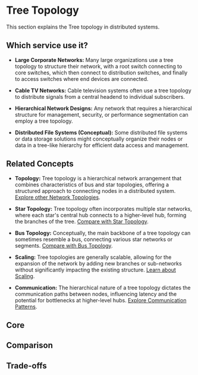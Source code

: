 # Tree Topology

This section explains the Tree topology in distributed systems.

## Which service use it?



-   **Large Corporate Networks:** Many large organizations use a tree topology to structure their network, with a root switch connecting to core switches, which then connect to distribution switches, and finally to access switches where end devices are connected.

-   **Cable TV Networks:** Cable television systems often use a tree topology to distribute signals from a central headend to individual subscribers.

-   **Hierarchical Network Designs:** Any network that requires a hierarchical structure for management, security, or performance segmentation can employ a tree topology.

-   **Distributed File Systems (Conceptual):** Some distributed file systems or data storage solutions might conceptually organize their nodes or data in a tree-like hierarchy for efficient data access and management.

## Related Concepts

-   **Topology:** Tree topology is a hierarchical network arrangement that combines characteristics of bus and star topologies, offering a structured approach to connecting nodes in a distributed system. [Explore other Network Topologies](../README.md).

-   **Star Topology:** Tree topology often incorporates multiple star networks, where each star's central hub connects to a higher-level hub, forming the branches of the tree. [Compare with Star Topology](../star/README.md).

-   **Bus Topology:** Conceptually, the main backbone of a tree topology can sometimes resemble a bus, connecting various star networks or segments. [Compare with Bus Topology](../bus/README.md).

-   **Scaling:** Tree topologies are generally scalable, allowing for the expansion of the network by adding new branches or sub-networks without significantly impacting the existing structure. [Learn about Scaling](../../scaling/README.md).

-   **Communication:** The hierarchical nature of a tree topology dictates the communication paths between nodes, influencing latency and the potential for bottlenecks at higher-level hubs. [Explore Communication Patterns](../../communication/README.md).

## Core

## Comparison

## Trade-offs
